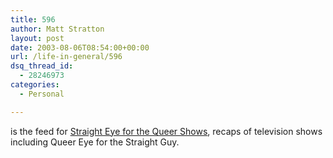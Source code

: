 ```yaml
---
title: 596
author: Matt Stratton
layout: post
date: 2003-08-06T08:54:00+00:00
url: /life-in-general/596
dsq_thread_id:
  - 28246973
categories:
  - Personal

---
```

is the feed for <a href="https://straighteye.com" target="_blank">Straight Eye for the Queer Shows</a>, recaps of television shows including Queer Eye for the Straight Guy.
